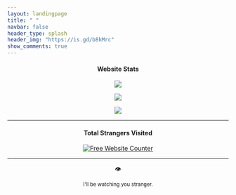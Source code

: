 ```yaml
---
layout: landingpage
title: " "
navbar: false
header_type: splash
header_img: "https://is.gd/b8kMrc"
show_comments: true
---
```


<h4> <p align="center"> Website Stats </p> </h4>

<p align="center">
<img src="https://is.gd/5eOZa8">
</p>

<p align="center">
<a href="https://is.gd/7Guzoq">
<img src="https://is.gd/weYlY7">
</a>
</p>

<p align="center">
<a href="https://is.gd/jYA7BY">
<img src="https://is.gd/t8sJ4B">
</a>
</p>

---

<h4> <p align="center"> Total Strangers Visited </p> </h4>

<div align='center'>
<a href='https://www.websitecounterfree.com'>
<img src='https://www.websitecounterfree.com/c.php?d=9&id=24855&s=36' border='0' alt='Free Website Counter'>
</a>

---

<p align="center"> 👁️ </p>
<p align="center"> <sub> I'll be watching you stranger. </sub> </p>
